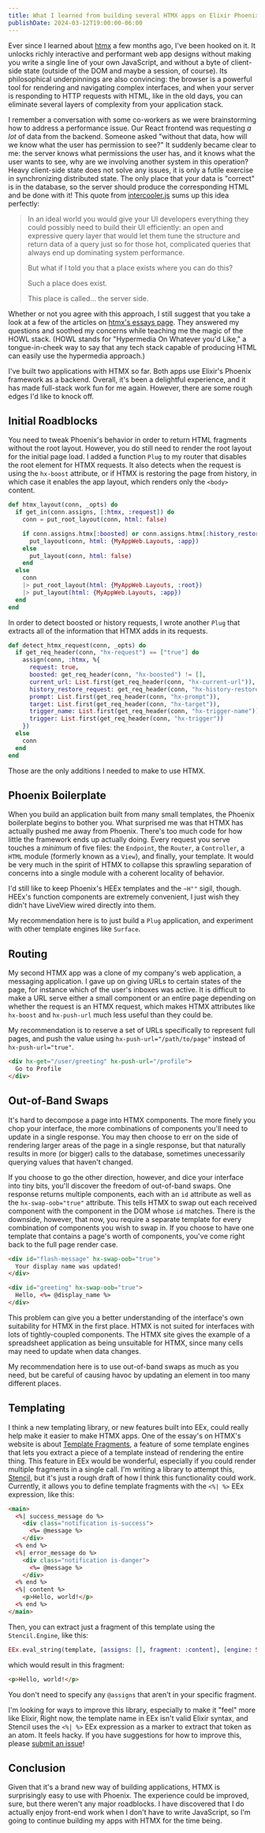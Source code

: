 ```yaml
---
title: What I learned from building several HTMX apps on Elixir Phoenix
publishDate: 2024-03-12T19:00:00-06:00
---
```


Ever since I learned about [htmx](https://htmx.org) a few months ago, I've been hooked on it.
It unlocks richly interactive and performant web app designs without making you write a single line of your own JavaScript,
and without a byte of client-side state (outside of the DOM and maybe a session, of course).
Its philosophical underpinnings are also convincing: the browser is a powerful tool for rendering and navigating complex interfaces,
and when your server is responding to HTTP requests with HTML, like in the old days,
you can eliminate several layers of complexity from your application stack.

I remember a conversation with some co-workers as we were brainstorming how to address a performance issue.
Our React frontend was requesting _a lot_ of data from the backend.
Someone asked "without that data, how will we know what the user has permission to see?"
It suddenly became clear to me: the server knows what permissions the user has, and it knows what the user wants to see, why are we involving another system in this operation?
Heavy client-side state does not solve any issues, it is only a futile exercise in synchronizing distributed state.
The only place that your data is "correct" is in the database, so the server should produce the corresponding HTML and be done with it!
This quote from [intercooler.js](https://intercoolerjs.org/2016/02/17/api-churn-vs-security.html) sums up this idea perfectly:

> In an ideal world you would give your UI developers everything they could possibly need to build their UI efficiently: an open and expressive query layer that would let them tune the structure and return data of a query just so for those hot, complicated queries that always end up dominating system performance.
>
> But what if I told you that a place exists where you can do this?
>
> Such a place does exist.
>
> This place is called... the server side.

Whether or not you agree with this approach, I still suggest that you take a look at a few of the articles on [htmx's essays page](https://htmx.org/essays/).
They answered my questions and soothed my concerns while teaching me the magic of the HOWL stack.
(HOWL stands for "Hypermedia On Whatever you'd Like," a tongue-in-cheek way to say that any tech stack capable of producing HTML can easily use the hypermedia approach.)

I've built two applications with HTMX so far. Both apps use Elixir's Phoenix framework as a backend.
Overall, it's been a delightful experience, and it has made full-stack work fun for me again.
However, there are some rough edges I'd like to knock off.

## Initial Roadblocks

You need to tweak Phoenix's behavior in order to return HTML fragments without the root layout.
However, you do still need to render the root layout for the initial page load.
I added a function `Plug` to my router that disables the root element for HTMX requests.
It also detects when the request is using the `hx-boost` attribute, or if HTMX is restoring the page from history,
in which case it enables the app layout, which renders only the `<body>` content.

```elixir
def htmx_layout(conn, _opts) do
  if get_in(conn.assigns, [:htmx, :request]) do
    conn = put_root_layout(conn, html: false)

    if conn.assigns.htmx[:boosted] or conn.assigns.htmx[:history_restore_request] do
      put_layout(conn, html: {MyAppWeb.Layouts, :app})
    else
      put_layout(conn, html: false)
    end
  else
    conn
    |> put_root_layout(html: {MyAppWeb.Layouts, :root})
    |> put_layout(html: {MyAppWeb.Layouts, :app})
  end
end
```

In order to detect boosted or history requests, I wrote another `Plug` that extracts all of the information that HTMX adds in its requests.

```elixir
def detect_htmx_request(conn, _opts) do
  if get_req_header(conn, "hx-request") == ["true"] do
    assign(conn, :htmx, %{
      request: true,
      boosted: get_req_header(conn, "hx-boosted") != [],
      current_url: List.first(get_req_header(conn, "hx-current-url")),
      history_restore_request: get_req_header(conn, "hx-history-restore-request") == ["true"],
      prompt: List.first(get_req_header(conn, "hx-prompt")),
      target: List.first(get_req_header(conn, "hx-target")),
      trigger_name: List.first(get_req_header(conn, "hx-trigger-name")),
      trigger: List.first(get_req_header(conn, "hx-trigger"))
    })
  else
    conn
  end
end
```

Those are the only additions I needed to make to use HTMX.

## Phoenix Boilerplate

When you build an application built from many small templates, the Phoenix boilerplate begins to bother you.
What surprised me was that HTMX has actually pushed me away from Phoenix.
There's too much code for how little the framework ends up actually doing.
Every request you serve touches a _minimum_ of five files: the `Endpoint`, the `Router`, a `Controller`, a `HTML` module (formerly known as a `View`), and finally, your template.
It would be very much in the spirit of HTMX to collapse this sprawling separation of concerns into a single module with a coherent locality of behavior.

I'd still like to keep Phoenix's HEEx templates and the `~H""` sigil, though.
HEEx's function components are extremely convenient, I just wish they didn't have LiveView wired directly into them.

My recommendation here is to just build a `Plug` application, and experiment with other template engines like `Surface`.

## Routing

My second HTMX app was a clone of my company's web application, a messaging application.
I gave up on giving URLs to certain states of the page, for instance which of the user's inboxes was active.
It is difficult to make a URL serve either a small component or an entire page depending on whether the request is an HTMX request,
which makes HTMX attributes like `hx-boost` and `hx-push-url` much less useful than they could be.

My recommendation is to reserve a set of URLs specifically to represent full pages,
and push the value using `hx-push-url="/path/to/page"` instead of `hx-push-url="true"`.

```html
<div hx-get="/user/greeting" hx-push-url="/profile">
  Go to Profile
</div>
```

## Out-of-Band Swaps

It's hard to decompose a page into HTMX components.
The more finely you chop your interface, the more combinations of components you'll need to update in a single response.
You may then choose to err on the side of rendering larger areas of the page in a single response,
but that naturally results in more (or bigger) calls to the database, sometimes unecessarily querying values that haven't changed.

If you choose to go the other direction, however, and dice your interface into tiny bits, you'll discover the freedom of out-of-band swaps.
One response returns multiple components, each with an `id` attribute as well as the `hx-swap-oob="true"` attribute.
This tells HTMX to swap out each received component with the component in the DOM whose `id` matches.
There is the downside, however, that now, you require a separate template for every combination of components you wish to swap in.
If you choose to have one template that contains a page's worth of components, you've come right back to the full page render case.

```html
<div id="flash-message" hx-swap-oob="true">
  Your display name was updated!
</div>

<div id="greeting" hx-swap-oob="true">
  Hello, <%= @display_name %>
</div>
```

This problem can give you a better understanding of the interface's own suitability for HTMX in the first place.
HTMX is not suited for interfaces with lots of tightly-coupled components.
The HTMX site gives the example of a spreadsheet application as being unsuitable for HTMX, since many cells may need to update when data changes.

My recommendation here is to use out-of-band swaps as much as you need, but be careful of causing havoc by updating an element in too many different places.

## Templating

I think a new templating library, or new features built into EEx, could really help make it easier to make HTMX apps.
One of the essay's on HTMX's website is about [Template Fragments](https://htmx.org/essays/template-fragments/),
a feature of some template engines that lets you extract a piece of a template instead of rendering the entire thing.
This feature in EEx would be wonderful, especially if you could render multiple fragments in a single call.
I'm writing a library to attempt this, [Stencil](https://github.com/Cantido/stencil), but it's just a rough draft of how I think this functionality could work.
Currently, it allows you to define template fragments with the `<%| %>` EEx expression, like this:

```html
<main>
  <%| success_message do %>
    <div class="notification is-success">
      <%= @message %>
    </div>
  <% end %>
  <%| error_message do %>
    <div class="notification is-danger">
      <%= @message %>
    </div>
  <% end %>
  <%| content %>
    <p>Hello, world!</p>
  <% end %>
</main>
```

Then, you can extract just a fragment of this template using the `Stencil.Engine`, like this:

```elixir
EEx.eval_string(template, [assigns: [], fragment: :content], [engine: Stencil.Engine])
```

which would result in this fragment:

```html
<p>Hello, world!</p>
```

You don't need to specify any `@assigns` that aren't in your specific fragment.

I'm looking for ways to improve this library, especially to make it "feel" more like Elixir,
Right now, the template name in EEx isn't valid Elixir syntax, and Stencil uses the `<%| %>`
EEx expression as a marker to extract that token as an atom. It feels hacky.
If you have suggestions for how to improve this, please [submit an issue](https://github.com/Cantido/stencil/issues/new)!

## Conclusion

Given that it's a brand new way of building applications, HTMX is surprisingly easy to use with Phoenix.
The experience could be improved, sure, but there weren't any major roadblocks.
I have discovered that I do actually enjoy front-end work when I don't have to write JavaScript,
so I'm going to continue building my apps with HTMX for the time being.

